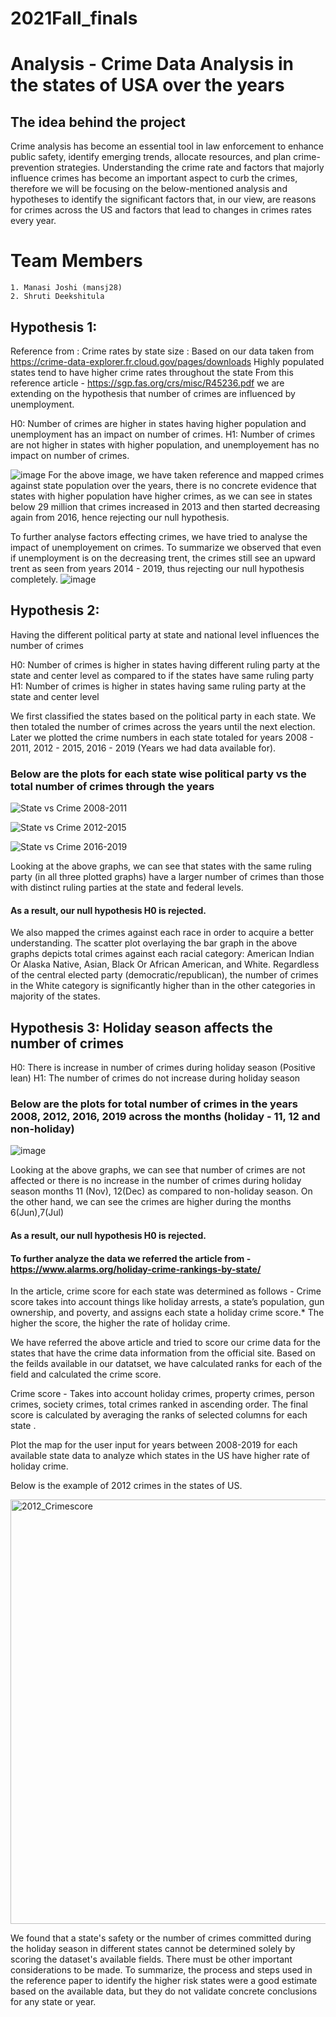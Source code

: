 # 2021Fall_finals

# Analysis - Crime Data Analysis in the states of USA over the years

## The idea behind the project

Crime analysis has become an essential tool in law enforcement to enhance public safety, identify emerging trends, allocate resources, and plan crime-prevention strategies. Understanding the crime rate and factors that majorly influence crimes has become an important aspect to curb the crimes, therefore we will be focusing on the below-mentioned analysis and hypotheses to identify the significant factors that, in our view, are reasons for crimes across the US and factors that lead to changes in crimes rates every year.

# Team Members

    1. Manasi Joshi (mansj28)
    2. Shruti Deekshitula


## Hypothesis 1:
Reference from :
Crime rates by state size : Based on our data taken from https://crime-data-explorer.fr.cloud.gov/pages/downloads
Highly populated states tend to have higher crime rates throughout the state
From this reference article - https://sgp.fas.org/crs/misc/R45236.pdf we are extending on the hypothesis that number of crimes are influenced by unemployment.

H0: Number of crimes are higher in states having higher population and unemployment has an impact on number of crimes.
H1: Number of crimes are not higher in states with higher population, and unemployement has no impact on number of crimes.

![image](https://user-images.githubusercontent.com/87671309/145706798-ff115a0c-4317-4231-8d7b-09f53fea25cb.png)
For the above image, we have taken reference and mapped crimes against state population over the years, there is no concrete evidence that states with higher population have higher crimes, as we can see in states below 29 million that crimes increased in 2013 and then started decreasing again from 2016, hence rejecting our null hypothesis.

To further analyse factors effecting crimes, we have tried to analyse the impact of unemployement on crimes.
To summarize we observed that even if unemployment is on the decreasing trent, the crimes still see an upward trent as seen from years 2014 - 2019, thus rejecting our null hypothesis completely.
![image](https://user-images.githubusercontent.com/87671309/145708337-9e22e67a-fe97-4cd9-93c6-275bc8c79a9f.png)
 

## Hypothesis 2:
Having the different political party at state and national level influences the number of crimes

H0: Number of crimes is higher in states having different ruling party at the state and center level as compared to if the states have same ruling party
H1: Number of crimes is higher in states having same ruling party at the state and center level

We first classified the states based on the political party in each state. We then totaled the number of crimes across the years until the next election. 
Later we plotted the crime numbers in each state totaled for years 2008 - 2011, 2012 - 2015, 2016 - 2019 (Years we had data available for).


### Below are the plots for each state wise political party vs the total number of crimes through the years

![State vs Crime 2008-2011](https://user-images.githubusercontent.com/70129583/145700958-4b55bcec-8b12-43a9-8957-5d50f6b13fb3.png)

![State vs Crime 2012-2015](https://user-images.githubusercontent.com/70129583/145700964-a1186389-778e-449f-85ac-7774d1a3e7df.png)

![State vs Crime 2016-2019](https://user-images.githubusercontent.com/70129583/145700968-801e2fbb-e513-4883-af80-1ad60949705c.png)

Looking at the above graphs, we can see that states with the same ruling party (in all three plotted graphs) have a larger number of crimes than those with distinct ruling parties at the state and federal levels. 
#### As a result, our null hypothesis H0 is rejected.


We also mapped the crimes against each race in order to acquire a better understanding. The scatter plot overlaying the bar graph in the above graphs depicts total crimes against each racial category: American Indian Or Alaska Native, Asian, Black Or African American, and White. Regardless of the central elected party (democratic/republican), the number of crimes in the White category is significantly higher than in the other categories in majority of the states.


## Hypothesis 3: Holiday season affects the number of crimes

H0: There is increase in number of crimes during holiday season (Positive lean)
H1: The number of crimes do not increase during holiday season

### Below are the plots for total number of crimes in the years 2008, 2012, 2016, 2019 across the months (holiday - 11, 12 and non-holiday)

![image](https://user-images.githubusercontent.com/70129583/145702114-8e6eb1e7-3bb9-4b7b-99d7-bb97cfa884ad.png)

Looking at the above graphs, we can see that number of crimes are not affected or there is no increase in the number of crimes during holiday season months 11 (Nov), 12(Dec) 
as compared to non-holiday season. On the other hand, we can see the crimes are higher during the months 6(Jun),7(Jul)  

#### As a result, our null hypothesis H0 is rejected.

#### To further analyze the data we referred the article from - https://www.alarms.org/holiday-crime-rankings-by-state/

In the article, crime score for each state was determined as follows - 
Crime score takes into account things like holiday arrests, a state’s population, gun ownership, and poverty, and assigns each state a holiday crime score.* The higher the score, the higher the rate of holiday crime.

We have referred the above article and tried to score our crime data for the states that have the crime data information from the official site. Based on the feilds available in our datatset, we have calculated ranks for each of the field and calculated the crime score.

Crime score - Takes into account holiday crimes, property crimes, person crimes, society crimes, total crimes ranked in ascending order. The final score is calculated by averaging the ranks of selected columns for each state .

Plot the map for the user input for years between 2008-2019 for each available state data to analyze which states in the US have higher rate of holiday crime.

Below is the example of 2012 crimes in the states of US.

<img width="679" alt="2012_Crimescore" src="https://user-images.githubusercontent.com/70129583/145702175-acc44a6f-bf94-49a7-bcf4-430dace5ff64.png">

We found that a state's safety or the number of crimes committed during the holiday season in different states cannot be determined solely by scoring the dataset's available fields. There must be other important considerations to be made. To summarize, the process and steps used in the reference paper to identify the higher risk states were a good estimate based on the available data, but they do not validate concrete conclusions for any state or year.

